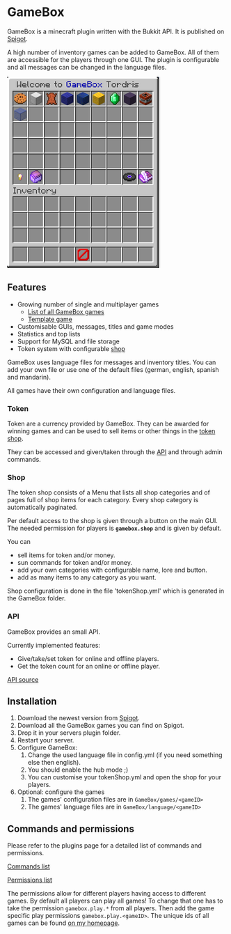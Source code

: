# GameBox

GameBox is a minecraft plugin written with the Bukkit API. It is published on [Spigot].

A high number of inventory games can be added to GameBox. All of them are accessible for the players through one GUI. The plugin is configurable and all messages can be changed in the language files.

![GameBox main menu](gamebox.png "GameBox main menu with ten installed games")

## Features

* Growing number of single and multiplayer games
  * [List of all GameBox games][GameBox-games]
  * [Template game][example-project]
* Customisable GUIs, messages, titles and game modes
* Statistics and top lists
* Support for MySQL and file storage
* Token system with configurable [shop](#shop)

GameBox uses language files for messages and inventory titles. You can add your own file or use one of the default files (german, english, spanish and mandarin).

All games have their own configuration and language files.

### Token

Token are a currency provided by GameBox. They can be awarded for winning games and can be used to sell items or other things in the [token shop](#shop). 

They can be accessed and given/taken through the [API](#api) and through admin commands.

### Shop

The token shop consists of a Menu that lists all shop categories and of pages full of shop items for each category. Every shop category is automatically paginated.

Per default access to the shop is given through a button on the main GUI. The needed permission for players is **`gamebox.shop`**
and is given by default.

You can
* sell items for token and/or money.
* sun commands for token and/or money.
* add your own categories with configurable name, lore and button.
* add as many items to any category as you want.

Shop configuration is done in the file 'tokenShop.yml' which is generated in the GameBox folder.

### API

GameBox provides an small API.

Currently implemented features:
* Give/take/set token for online and offline players.
* Get the token count for an online or offline player.

[API source](src/main/java/me/nikl/gamebox/GameBoxAPI.java)

## Installation

1. Download the newest version from [Spigot].
2. Download all the GameBox games you can find on Spigot.
3. Drop it in your servers plugin folder.
4. Restart your server.
5. Configure GameBox:
   1. Change the used language file in config.yml (if you need something else then english).
   2. You should enable the hub mode ;)
   3. You can customise your tokenShop.yml and open the shop for your players.
6. Optional: configure the games
   1. The games' configuration files are in `GameBox/games/<gameID>`
   2. The games' language files are in `GameBox/language/<gameID>`

## Commands and permissions

Please refer to the plugins page for a detailed list of commands and permissions.

[Commands list][GameBox-cmds]

[Permissions list][GameBox-perms]

The permissions allow for different players having access to different games. By default all players can play all games! To change that one has to take the permission `gamebox.play.*` from all players. Then add the game specific play permissions `gamebox.play.<gameID>`. The unique ids of all games can be found [on my homepage][gamebox-ids].

[Spigot]: https://www.spigotmc.org/resources/37273/
[gamebox-ids]: https://www.nikl.me/projects/gamebox/#ids
[GameBox-games]: https://www.nikl.me/projects/gamebox/#games
[GameBox-cmds]: https://www.nikl.me/projects/gamebox/#commands
[GameBox-perms]: https://www.nikl.me/projects/gamebox/#permissions
[example-project]: https://github.com/NiklasEi/GameBox_Template